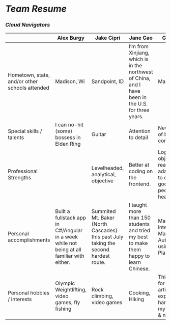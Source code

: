 # *Team Resume*
### *Cloud Navigators*
|                                                | Alex Burgy                                                                                 | Jake Cipri                                                                          | Jane Gao                                                                                            | Glynis Fisher                                                                                      |
|------------------------------------------------|--------------------------------------------------------------------------------------------|-------------------------------------------------------------------------------------|-----------------------------------------------------------------------------------------------------|----------------------------------------------------------------------------------------------------|
| Hometown, state, and/or other schools attended | Madison, Wi                                                                                | Sandpoint, ID                                                                       | I’m from Xinjiang, which is in the northwest of China, and I have been in the U.S. for three years. | Madison, WI                                                                                        |
| Special skills / talents                       | I can no-hit (some) bossess in Elden Ring                                                  | Guitar                                                                              | Attention to detail                                                                                 | Never gets tired of being on the computer                                                          |
| Professional Strengths                         |                                                                                            | Levelheaded, analytical, objective                                                  | Better at coding on the frontend.                                                                   | Logical and objective reasoning, adaptable/willing to compromise, good at making people feel heard |
| Personal accomplishments                       | Built a fullstack app in C#/Angular in a week while not being at all familiar with either. | Summited Mt. Baker (North Cascades) this past July taking the second hardest route. | I taught more than 150 students and tried my best to make them happy to learn Chinese.              | Manually integrated Good Maps Autocomplete using the Google Place's SDK.                           |
| Personal hobbies / interests                   | Olympic Weightlifting, video games, fly fishing                                            | Rock climbing, video games                                                          | Cooking, Hiking                                                                                     | Things that allow for musical & artistic expression, hanging out with my Pomeranian, & napping.    |

